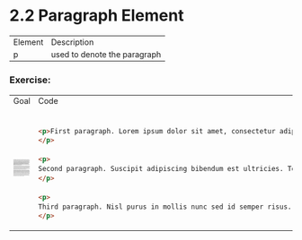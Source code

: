 # 2.2 Paragraph Element

<table>
<tr>
<td>Element</td>
<td>Description</td>
</tr>
<tr>
<td>p</td>
<td>used to denote the paragraph</td>
</tr>
</table>

### Exercise:

<table>

<tr>
<td>Goal</td>
<td>Code</td>
</tr>

<tr>
<td style="width: 50%;"><img src="./goal.png"></td>
<td>

```html

<p>First paragraph. Lorem ipsum dolor sit amet, consectetur adipiscing elit, sed do eiusmod tempor incididunt ut labore et dolore magna...
</p>

<p>
Second paragraph. Suscipit adipiscing bibendum est ultricies. Tortor aliquam nulla facilisi cras fermentum. Eget aliquet nibh praesent...
</p>

<p>
Third paragraph. Nisl purus in mollis nunc sed id semper risus. Ipsum a arcu cursus vitae congue mauris rhoncus aenean. Ridiculus mus...
</p>

```

</td>
</tr>
</table>
